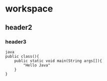 # workspace

## header2

### header3

    java
    public class(){
        public static void main(String args[]){
            "Hello Java"
        }
    }